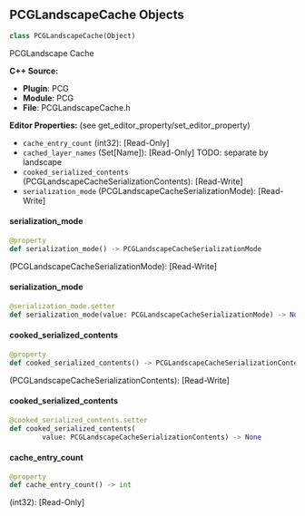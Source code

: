 ## PCGLandscapeCache Objects

```python
class PCGLandscapeCache(Object)
```

PCGLandscape Cache

**C++ Source:**

- **Plugin**: PCG
- **Module**: PCG
- **File**: PCGLandscapeCache.h

**Editor Properties:** (see get_editor_property/set_editor_property)

- ``cache_entry_count`` (int32):  [Read-Only]
- ``cached_layer_names`` (Set[Name]):  [Read-Only] TODO: separate by landscape
- ``cooked_serialized_contents`` (PCGLandscapeCacheSerializationContents):  [Read-Write]
- ``serialization_mode`` (PCGLandscapeCacheSerializationMode):  [Read-Write]

<a id="unreal.PCGLandscapeCache.serialization_mode"></a>

#### serialization_mode

```python
@property
def serialization_mode() -> PCGLandscapeCacheSerializationMode
```

(PCGLandscapeCacheSerializationMode):  [Read-Write]

<a id="unreal.PCGLandscapeCache.serialization_mode"></a>

#### serialization_mode

```python
@serialization_mode.setter
def serialization_mode(value: PCGLandscapeCacheSerializationMode) -> None
```

<a id="unreal.PCGLandscapeCache.cooked_serialized_contents"></a>

#### cooked_serialized_contents

```python
@property
def cooked_serialized_contents() -> PCGLandscapeCacheSerializationContents
```

(PCGLandscapeCacheSerializationContents):  [Read-Write]

<a id="unreal.PCGLandscapeCache.cooked_serialized_contents"></a>

#### cooked_serialized_contents

```python
@cooked_serialized_contents.setter
def cooked_serialized_contents(
        value: PCGLandscapeCacheSerializationContents) -> None
```

<a id="unreal.PCGLandscapeCache.cache_entry_count"></a>

#### cache_entry_count

```python
@property
def cache_entry_count() -> int
```

(int32):  [Read-Only]

<a id="unreal.PCGPartitionActor"></a>
